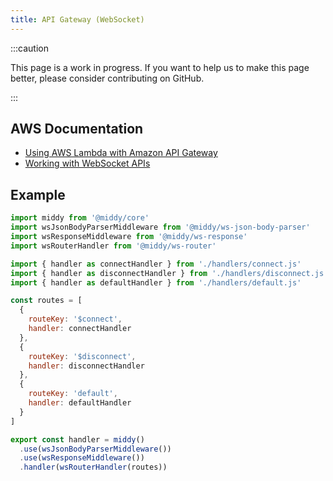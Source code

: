 ```yaml
---
title: API Gateway (WebSocket)
---
```


:::caution

This page is a work in progress. If you want to help us to make this page better, please consider contributing on GitHub.

:::

## AWS Documentation
- [Using AWS Lambda with Amazon API Gateway](https://docs.aws.amazon.com/lambda/latest/dg/services-apigateway.html)
- [Working with WebSocket APIs](https://docs.aws.amazon.com/apigateway/latest/developerguide/apigateway-websocket-api.html)

## Example
```javascript
import middy from '@middy/core'
import wsJsonBodyParserMiddleware from '@middy/ws-json-body-parser'
import wsResponseMiddleware from '@middy/ws-response'
import wsRouterHandler from '@middy/ws-router'

import { handler as connectHandler } from './handlers/connect.js'
import { handler as disconnectHandler } from './handlers/disconnect.js'
import { handler as defaultHandler } from './handlers/default.js'

const routes = [
  {
    routeKey: '$connect',
    handler: connectHandler
  },
  {
    routeKey: '$disconnect',
    handler: disconnectHandler
  },
  {
    routeKey: 'default',
    handler: defaultHandler
  }
]

export const handler = middy()
  .use(wsJsonBodyParserMiddleware())
  .use(wsResponseMiddleware())
  .handler(wsRouterHandler(routes))

```

